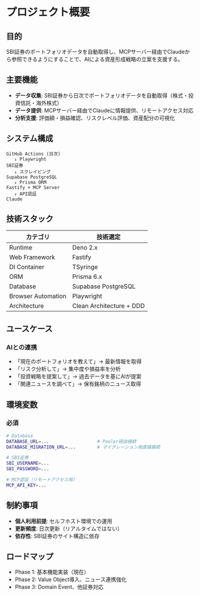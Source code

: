 # プロジェクト概要

## 目的

SBI証券のポートフォリオデータを自動取得し、MCPサーバー経由でClaudeから参照できるようにすることで、AIによる資産形成戦略の立案を支援する。

## 主要機能

- **データ収集**: SBI証券から日次でポートフォリオデータを自動取得（株式・投資信託・海外株式）
- **データ提供**: MCPサーバー経由でClaudeに情報提供、リモートアクセス対応
- **分析支援**: 評価額・損益確認、リスクレベル評価、資産配分の可視化

## システム構成

```
GitHub Actions (日次)
   ↓ Playwright
SBI証券
   ↓ スクレイピング
Supabase PostgreSQL
   ↓ Prisma ORM
Fastify + MCP Server
   ↓ API認証
Claude
```

## 技術スタック

| カテゴリ | 技術選定 |
|---------|---------|
| Runtime | Deno 2.x |
| Web Framework | Fastify |
| DI Container | TSyringe |
| ORM | Prisma 6.x |
| Database | Supabase PostgreSQL |
| Browser Automation | Playwright |
| Architecture | Clean Architecture + DDD |

## ユースケース

### AIとの連携
- 「現在のポートフォリオを教えて」→ 最新情報を取得
- 「リスク分析して」→ 集中度や損益率を分析
- 「投資戦略を提案して」→ 過去データを基にAIが提案
- 「関連ニュースを調べて」→ 保有銘柄のニュース取得

## 環境変数

### 必須
```bash
# Database
DATABASE_URL=...                  # Pooler経由接続
DATABASE_MIGRATION_URL=...        # マイグレーション用直接接続

# SBI証券
SBI_USERNAME=...
SBI_PASSWORD=...

# MCP認証（リモートアクセス用）
MCP_API_KEY=...
```

## 制約事項

- **個人利用前提**: セルフホスト環境での運用
- **更新頻度**: 日次更新（リアルタイムではない）
- **依存性**: SBI証券のサイト構造に依存

## ロードマップ

- Phase 1: 基本機能実装（現在）
- Phase 2: Value Object導入、ニュース連携強化
- Phase 3: Domain Event、他証券対応